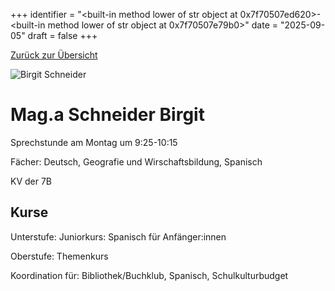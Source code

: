 
+++
identifier = "<built-in method lower of str object at 0x7f70507ed620>-<built-in method lower of str object at 0x7f70507e79b0>"
date = "2025-09-05"
draft = false
+++

 [Zurück zur Übersicht](/schule/lehrpersonal/)

<div class="row">
<div class="column">
<img src="/images/personal/Schneider.jpg" alt="Birgit Schneider"> 
</div>
<div class="column">

# Mag.a Schneider Birgit 

Sprechstunde am Montag um 9:25-10:15

Fächer: Deutsch,  Geografie und Wirschaftsbildung,  Spanisch

KV der 7B



## Kurse

Unterstufe: Juniorkurs: Spanisch für Anfänger:innen

Oberstufe: Themenkurs

Koordination für: Bibliothek/Buchklub, Spanisch, Schulkulturbudget



</div>
</div> 

